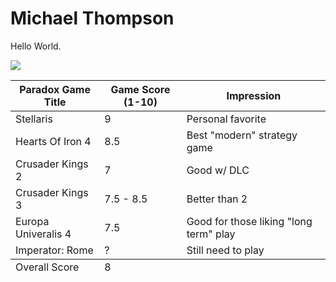 <!DOCTYPE html> 
<html> 
  <head>
  </head>
  <body> 
    <h1>Michael Thompson</h1>
    <p>Hello World.</p> 
    <img src="https://i.giphy.com/media/3ogwG4ktaHI9N7V1WE/giphy.webp" />
    <table>
    <thead>
      <tr>
        <th>Paradox Game Title</th>
        <th>Game Score (1-10)</th>
        <th>Impression</th>
      </tr>
    </thead>
    <tbody>
      <tr>
        <td>Stellaris</td>
        <td>9</td>
        <td>Personal favorite</td>
      </tr>
      <tr>
        <td>Hearts Of Iron 4</td>
        <td>8.5</td>
        <td>Best "modern" strategy game</td>
      </tr>
      <tr>
        <td>Crusader Kings 2</td>
        <td>7</td>
        <td>Good w/ DLC</td>
      </tr>
      <tr>
        <td>Crusader Kings 3</td>
        <td>7.5 - 8.5</td>
        <td>Better than 2</td>
      </tr>
      <tr>
        <td>Europa Univeralis 4</td>
        <td>7.5</td>
        <td>Good for those liking "long term" play</td>
      </tr>
      <tr>
        <td>Imperator: Rome</td>
        <td>?</td>
        <td>Still need to play</td>
      </tr>
    </tbody>
    <tfoot>
       <td>Overall Score</td>
       <td>8</td>
    </tfoot>
  </table>
  </body>
</html>
